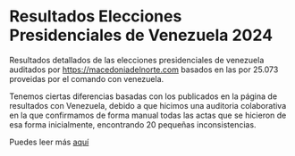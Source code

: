 # Resultados Elecciones Presidenciales de Venezuela 2024 

Resultados detallados de las elecciones presidenciales de venezuela auditados por https://macedoniadelnorte.com basados en las por 25.073 proveidas por el comando con venezuela.

Tenemos ciertas diferencias basadas con los publicados en la página de resultados con Venezuela, debido a que hicimos una auditoria colaborativa en la que confirmamos de forma manual todas las actas que se hicieron de esa forma inicialmente, encontrando 20 pequeñas inconsistencias.

Puedes leer más [aquí](https://giuseppe.xyz/como-encontramos-18-inconsistencias-resultados-venezuela/)